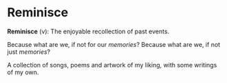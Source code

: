# Reminisce
**Reminisce** (v): The enjoyable recollection of past events.

Because what are we, if not for our *memories*?
Because what are we, if not just *memories*?


A collection of songs, poems and artwork of my liking, with some writings of my own. 
